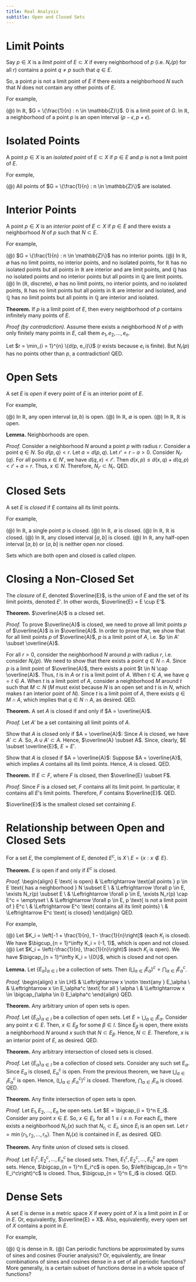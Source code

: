 ```yaml
---
title: Real Analysis
subtitle: Open and Closed Sets
---
```


# Limit Points

Say $p \in X$ is a _limit point_ of $E \subset X$ if every neighborhood of $p$ (i.e. $N_r(p)$ for all $r$) contains a point $q \neq p$ such that $q \in E$.

So, a point $p$ is not a limit point of $E$ if there exists a neighborhood $N$ such that $N$ does not contain any other points of $E$.

For example,

(@) In $\mathbb{R}$, $G = \{\frac{1}{n} : n \in \mathbb{Z}\}$. $0$ is a limit point of $G$. In $\mathbb{R}$, a neighborhood of a point $p$ is an open interval $(p - \epsilon, p + \epsilon)$.

# Isolated Points

A point $p \in X$ is an _isolated point_ of $E \subset X$ if $p \in E$ and $p$ is not a limit point of $E$.

For exmple,

(@) All points of $G = \{\frac{1}{n} : n \in \mathbb{Z}\}$ are isolated.

# Interior Points

A point $p \in X$ is an _interior point_ of $E \subset X$ if $p \in E$ and there exists a neighborhood $N$ of $p$ such that $N \subset E$.

For example,

(@) $G = \{\frac{1}{n} : n \in \mathbb{Z}\}$ has no interior points.
(@) In $\mathbb{R}$, $\emptyset$ has no limit points, no interior points, and no isolated points, for $\mathbb{R}$ has no isolated points but all points in $\mathbb{R}$ are interior and are limit points, and $\mathbb{Q}$ has no isolated points and no interior points but all points in $\mathbb{Q}$ are limit points.
(@) In ($\mathbb{R}$, $\text{discrete}$), $\emptyset$ has no limit points, no interior points, and no isolated points, $\mathbb{R}$ has no limit points but all points in $\mathbb{R}$ are interior and isolated, and $\mathbb{Q}$ has no limit points but all points in $\mathbb{Q}$ are interior and isolated.

__Theorem.__ If $p$ is a limit point of $E$, then every neighborhood of $p$ contains infinitely many points of $E$.

_Proof (by contradiction)._ Assume there exists a neighborhood $N$ of $p$ with only finitely many points in $E$, call them $e_1, e_2, \dots, e_n$.

Let $r = \min_{i = 1}^{n} \{d(p, e_i)\}$ ($r$ exists because $e_i$ is finite). But $N_r(p)$ has no points other than $p$, a contradiction! QED.

# Open Sets

A set $E$ is _open_ if every point of $E$ is an interior point of $E$.

For example,

(@) In $\mathbb{R}$, any open interval $(a, b)$ is open.
(@) In $\mathbb{R}$, $\emptyset$ is open.
(@) In $\mathbb{R}$, $\mathbb{R}$ is open.

__Lemma.__ Neighborhoods are open.

_Proof._ Consider a neighborhood $N$ around a point $p$ with radius $r$. Consider a point $q \in N$. So $d(p, q) < r$. Let $a = d(p, q)$. Let $r' = r - a > 0$. Consider $N_{r'}(q)$. For all points $x \in N'$, we have $d(q, x) < r'$. Then $d(x, p) \leq d(x, q) + d(q, p) < r' + a = r.$ Thus, $x \in N$. Therefore, $N_{r'} \subset N_r$. QED.

# Closed Sets

A set $E$ is _closed_ if $E$ contains all its limit points.

For example,

(@) In $\mathbb{R}$, a single point $p$ is closed.
(@) In $\mathbb{R}$, $\emptyset$ is closed.
(@) In $\mathbb{R}$, $\mathbb{R}$ is closed.
(@) In $\mathbb{R}$, any closed interval $[a, b]$ is closed.
(@) In $\mathbb{R}$, any half-open interval $[a, b)$ or $(a, b]$ is neither open nor closed.

Sets which are both open and closed is called _clopen_.

# Closing a Non-Closed Set

The _closure_ of $E$, denoted $\overline{E}$, is the union of $E$ and the set of its limit points, denoted $E'$. In other words, $\overline{E} = E \cup E'$.

__Theorem.__ $\overline{A}$ is a closed set.

_Proof._ To prove $\overline{A}$ is closed, we need to prove all limit points $p$ of $\overline{A}$ is in $\overline{A}$. In order to prove that, we show that for all limit points $p$ of $\overline{A}$, $p$ is a limit point of $A$, i.e. $p \in A' \subset \overline{A}$.

For all $r > 0$, consider the neighborhood $N$ around $p$ with radius $r$, i.e. consider $N_r(p)$. We need to show that there exists a point $q \in N \cap A$. Since $p$ is a limit point of $\overline{A}$, there exists a point $t \in N \cap \overline{A}$. Thus, $t$ is in $A$ or $t$ is a limit point of $A$. When $t \in A$, we have $q = t \in A$. When $t$ is a limit point of $A$, consider a neighborhood $M$ around $t$ such that $M \subset N$ ($M$ must exist because $N$ is an open set and $t$ is in $N$, which makes $t$ an interior point of $N$). Since $t$ is a limit point of $A$, there exists $q \in M \cap A$, which implies that $q \in N \cap A$, as desired. QED.

__Theorem.__ A set $A$ is closed if and only if $A = \overline{A}$.

_Proof._ Let $A'$ be a set containing all limit points of $A$.

Show that $A$ is closed only if $A = \overline{A}$: Since $A$ is closed, we have $A' \subset A$. So, $A \cup A' \subset A$. Hence, $\overline{A} \subset A$. Since, clearly, $E \subset \overline{E}$, $E = E'$.

Show that $A$ is closed if $A = \overline{A}$: Suppose $A = \overline{A}$, which implies $A$ contains all its limit points. Hence, $A$ is closed. QED.

__Theorem.__ If $E \subset F$, where $F$ is closed, then $\overline{E} \subset F$.

_Proof._ Since $F$ is a closed set, $F$ contains all its limit point. In particular, it contains all $E$'s limit points. Therefore, $F$ contains $\overline{E}$. QED.

$\overline{E}$ is the smallest closed set containing $E$.

# Relationship between Open and Closed Sets

For a set $E$, the complement of $E$, denoted $E^c$, is $X \setminus E = \{x : x \notin E\}$.

__Theorem.__ $E$ is open if and only if $E^c$ is closed.

_Proof._
\begin{align}
E \text{ is open} & \Leftrightarrow \text{all points } p \in E \text{ has a neighborhood } N \subset E \\
& \Leftrightarrow \forall p \in E, \exists N_r(p) \subset E \\
& \Leftrightarrow \forall p \in E, \exists N_r(p) \cap E^c = \emptyset \\
& \Leftrightarrow \forall p \in E, p \text{ is not a limit point of } E^c \\
& \Leftrightarrow E^c \text{ contains all its limit points} \\
& \Leftrightarrow E^c \text{ is closed}
\end{align}
QED.

For example,

(@) Let $K_i = \left[-1 + \frac{1}{n}, 1 - \frac{1}{n}\right]$ (each $K_i$ is closed). We have $\bigcup_{n = 1}^\infty K_i = (-1, 1)$, which is open and not closed.
(@) Let $K_i = \left(-\frac{1}{n}, \frac{1}{n}\right)$ (each $K_i$ is open). We have $\bigcap_{n = 1}^\infty K_i = \{0\}$, which is closed and not open.

__Lemma.__ Let $\{E_\alpha\}_{\alpha \in I}$ be a collection of sets. Then $(\bigcup_{\alpha \in I} E_\alpha)^c = \bigcap_{\alpha \in I} E_\alpha^c$.

_Proof._
\begin{align}
x \in LHS & \Leftrightarrow x \notin \text{any } E_\alpha \\
& \Leftrightarrow x \in E_\alpha^c \text{ for all } \alpha \\
& \Leftrightarrow x \in \bigcap_{\alpha \in I} E_\alpha^c
\end{align}
QED.

__Theorem.__ Any arbitrary union of open sets is open.

_Proof._ Let $\{E_\alpha\}_{\alpha \in I}$ be a collection of open sets. Let $E = \bigcup_{\alpha \in I} E_\alpha$. Consider any point $x \in E$. Then, $x \in E_\beta$ for some $\beta \in I$. Since $E_\beta$ is open, there exists a neighborhood $N$ around $x$ such that $N \subset E_\beta$. Hence, $N \subset E$. Therefore, $x$ is an interior point of $E$, as desired. QED.

__Theorem.__ Any arbitrary intersection of closed sets is closed.

_Proof._ Let $\{E_\alpha\}_{\alpha \in I}$ be a collection of closed sets. Consider any such set $E_\alpha$. Since $E_\alpha$ is closed, $E_\alpha^c$ is open. From the previous theorem, we have $\bigcup_{\alpha \in I} E_\alpha^c$ is open. Hence, $\left(\bigcup_{\alpha \in I} E_\alpha^c\right)^c$ is closed. Therefore, $\bigcap_{\alpha \in I} E_\alpha$ is closed. QED.

__Theorem.__ Any finite intersection of open sets is open.

_Proof._ Let $E_1, E_2, \dots, E_n$ be open sets. Let $E = \bigcap_{i = 1}^n E_i$. Consider any point $x \in E$. So, $x \in E_i$, for all $1 \leq i \leq n$. For each $E_i$, there exists a neighborhood $N_{r_i}(x)$ such that $N_{r_i} \subset E_i$, since $E_i$ is an open set. Let $r = \min\{r_1, r_2, \dots, r_n\}$. Then $N_r(x)$ is contained in $E$, as desired. QED.

__Theorem.__ Any finite union of closed sets is closed.

_Proof._ Let $E_1^c, E_2^c, \dots, E_n^c$ be closed sets. Then, $E_1^c, E_2^c, \dots, E_n^c$ are open sets. Hence, $\bigcap_{n = 1}^n E_i^c$ is open. So, $\left(\bigcap_{n = 1}^n E_i^c\right)^c$ is closed. Thus, $\bigcup_{n = 1}^n E_i$ is closed. QED.

# Dense Sets

A set $E$ is dense in a metric space $X$ if every point of $X$ is a limit point in $E$ or in $E$. Or, equivalently, $\overline{E} = X$. Also, equivalently, every open set of $X$ contains a point in $E$.

For example,

(@) $\mathbb{Q}$ is dense in $\mathbb{R}$.
(@) Can periodic functions be approximated by sums of sines and cosines (Fourier analysis)? Or, equivalently, are linear combinations of sines and cosines dense in a set of all periodic functions? More generally, is a certain subset of functions dense in a whole space of functions?
